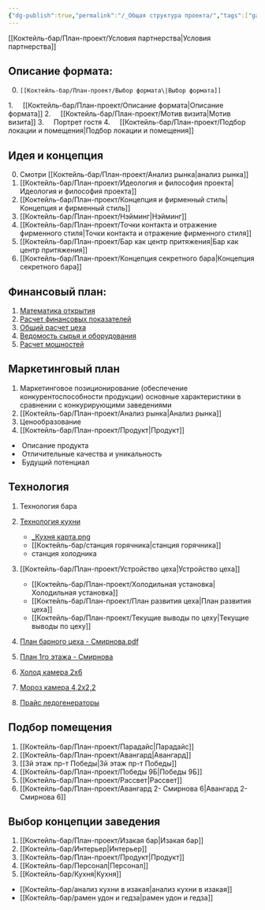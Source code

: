 ```yaml
---
{"dg-publish":true,"permalink":"/_Общая структура проекта/","tags":["gardenEntry"]}
---
```


[[Коктейль-бар/План-проект/Условия партнерства\|Условия партнерства]]

## Описание формата:

0.     [[Коктейль-бар/План-проект/Выбор формата\|Выбор формата]]
1.     [[Коктейль-бар/План-проект/Описание формата\|Описание формата]]
2.     [[Коктейль-бар/План-проект/Мотив визита\|Мотив визита]]
3.     Портрет гостя
4.     [[Коктейль-бар/План-проект/Подбор локации и помещения\|Подбор локации и помещения]]

## Идея и концепция 

0. Смотри [[Коктейль-бар/План-проект/Анализ рынка\|анализ рынка]]
1. [[Коктейль-бар/План-проект/Идеология и философия проекта\|Идеология и философия проекта]]
2. [[Коктейль-бар/План-проект/Концепция и фирменный стиль\|Концепция и фирменный стиль]]
3. [[Коктейль-бар/План-проект/Нэйминг\|Нэйминг]]
4. [[Коктейль-бар/План-проект/Точки контакта и отражение фирменного стиля\|Точки контакта и отражение фирменного стиля]]
5. [[Коктейль-бар/План-проект/Бар как центр притяжения\|Бар как центр притяжения]]
6. [[Коктейль-бар/План-проект/Концепция секретного бара\|Концепция секретного бара]]
## Финансовый план:

1. [Математика открытия](https://docs.google.com/spreadsheets/d/1j-7GUOzt1yxY22rPTQ1ougUTn0ZfRpOv/edit?usp=drive_link&ouid=103697684513084613385&rtpof=true&sd=true)
2. [Расчет финансовых показателей](https://docs.google.com/spreadsheets/d/1bIDLVI-u3QF0alYG2VZGFC25aezTvB0_/edit?usp=drive_link&ouid=103697684513084613385&rtpof=true&sd=true)
3. [Общий расчет цеха](https://docs.google.com/spreadsheets/d/1BsyLuml2RTwvKsO3erEfeiiftMl7z208yB8y2uWrHJw/edit?usp=sharing)
4. [Ведомость сырья и оборудования](https://docs.google.com/spreadsheets/d/10EfBGhjFO0EwEH1dVytA99crVmOnaoQ7DzDulCQcpjQ/edit?usp=sharing)
5. [Расчет мощностей](https://docs.google.com/spreadsheets/d/19CwEvqA8kjw82Eh_yuAhK6rjQ3_YnVyM/edit?usp=drive_link&ouid=103697684513084613385&rtpof=true&sd=true)

## Маркетинговый план

1. Маркетинговое позиционирование (обеспечение конкурентоспособности продукции) основные характеристики в сравнении с конкурирующими заведениями
2. [[Коктейль-бар/План-проект/Анализ рынка\|Анализ рынка]]
3. Ценообразование  
4. [[Коктейль-бар/План-проект/Продукт\|Продукт]] 
-  Описание продукта
-  Отличительные качества и уникальность
-  Будущий потенциал

## Технология

1. Технология бара 
2. [Технология кухни](https://docs.google.com/spreadsheets/d/1xQdlrKBx9UhlQTIHLh3zUeRqFLwO8016/edit?usp=drive_link&ouid=103697684513084613385&rtpof=true&sd=true)
	- [\_Кухня карта.png](https://www.dropbox.com/scl/fi/7pub6ttqq66zlsutgnmvx/_.png?rlkey=2yqau4iwbux0757tkk8fluf7a&dl=0)
	- [[Коктейль-бар/станция горячника\|станция горячника]]
	- станция холодника
1. [[Коктейль-бар/План-проект/Устройство цеха\|Устройство цеха]]
	- [[Коктейль-бар/План-проект/Холодильная установка\|Холодильная установка]]
	- [[Коктейль-бар/План-проект/План развития цеха\|План развития цеха]]
	- [[Коктейль-бар/План-проект/Текущие выводы по цеху\|Текущие выводы по цеху]]

2. [План барного цеха - Смирнова.pdf](https://www.dropbox.com/scl/fi/76bjs4bj1hcycyutby6qi/.pdf?rlkey=8htfxqejyun4u0ovqqaxcjnif&dl=0)
3. [План 1го этажа - Смирнова](https://www.dropbox.com/scl/fi/w4jlp9e7kviavd4543y1m/.pdf?rlkey=6dndqv3wtwnewh01h0nt80t0d&dl=0)
4. [Холод камера 2х6](https://www.dropbox.com/scl/fi/264b1kq9ltqq59h09dn95/2-6.pdf?rlkey=nvmqi8qek373oghio80zsisqq&dl=0) 
5. [Мороз камера 4,2х2,2](https://www.dropbox.com/scl/fi/jzmtdeeaulmvdv8roo8m7/4-2.pdf?rlkey=ab7t60zm8mvae2eu7l3zob03d&dl=0)
6. [Прайс ледогенераторы](https://docs.google.com/spreadsheets/d/1ErEnlNi9zxXSWXrD_6-skKCX6LTV7qFq/edit?usp=drive_link&ouid=103697684513084613385&rtpof=true&sd=true)
## Подбор помещения

1. [[Коктейль-бар/План-проект/Парадайс\|Парадайс]]
2. [[Коктейль-бар/План-проект/Авангард\|Авангард]]
3. [[3й этаж пр-т Победы\|3й этаж пр-т Победы]]
4. [[Коктейль-бар/План-проект/Победы 9Б\|Победы 9Б]]
5. [[Коктейль-бар/План-проект/Рассвет\|Рассвет]]
6. [[Коктейль-бар/План-проект/Авангард 2- Смирнова 6\|Авангард 2- Смирнова 6]]

## Выбор концепции заведения

1. [[Коктейль-бар/План-проект/Изакая бар\|Изакая бар]]
2. [[Коктейль-бар/Интерьер\|Интерьер]]
3. [[Коктейль-бар/План-проект/Продукт\|Продукт]]
4. [[Коктейль-бар/Персонал\|Персонал]]
5. [[Коктейль-бар/Кухня\|Кухня]] 
  - [[Коктейль-бар/анализ кухни в изакая\|анализ кухни в изакая]] 
  - [[Коктейль-бар/рамен удон и гедза\|рамен удон и гедза]]


